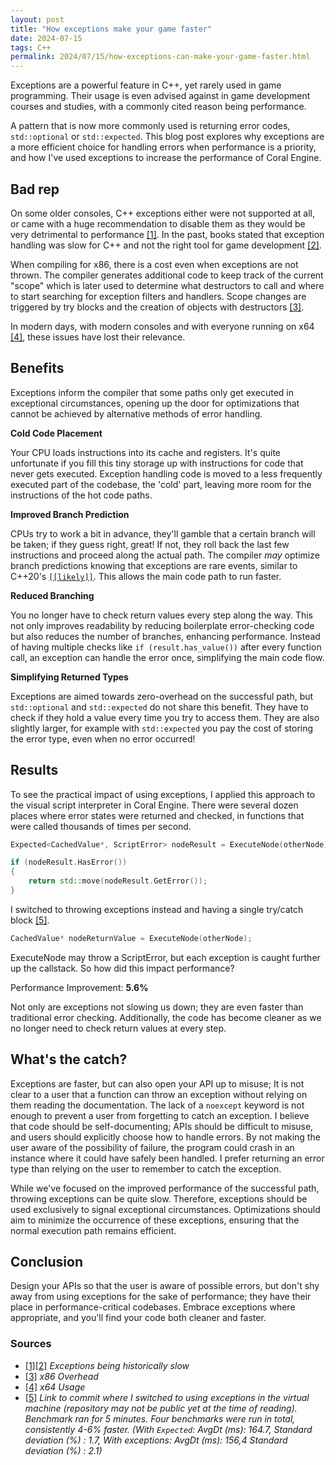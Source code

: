 ```yaml
---
layout: post
title: "How exceptions make your game faster"
date: 2024-07-15
tags: C++
permalink: 2024/07/15/how-exceptions-can-make-your-game-faster.html
---
```


Exceptions are a powerful feature in C++, yet rarely used in game programming. Their usage is even advised against in game development courses and studies, with a commonly cited reason being performance. 

A pattern that is now more commonly used is returning error codes, ```std::optional``` or ```std::expected```. This blog post explores why exceptions are a more efficient choice for handling errors when performance is a priority, and how I've used exceptions to increase the performance of Coral Engine.

## Bad rep

On some older consoles, C++ exceptions either were not supported at all, or came with a huge recommendation to disable them as they would be very detrimental to performance [[1]](#sources). In the past, books stated that exception handling was slow for C++ and not the right tool for game development [[2]](#sources).

When compiling for x86, there is a cost even when exceptions are not thrown. The compiler generates additional code to keep track of the current "scope" which is later used to determine what destructors to call and where to start searching for exception filters and handlers. Scope changes are triggered by try blocks and the creation of objects with destructors [[3]](#sources). 

In modern days, with modern consoles and with everyone running on x64 [[4]](#sources), these issues have lost their relevance.

## Benefits

Exceptions inform the compiler that some paths only get executed in exceptional circumstances, opening up the door for optimizations that cannot be achieved by alternative methods of error handling.

**Cold Code Placement**

Your CPU loads instructions into its cache and registers. It's quite unfortunate if you fill this tiny storage up with instructions for code that never gets executed. Exception handling code is moved to a less frequently executed part of the codebase, the 'cold' part, leaving more room for the instructions of the hot code paths. 

**Improved Branch Prediction**

CPUs try to work a bit in advance, they'll gamble that a certain branch will be taken; if they guess right, great! If not, they roll back the last few instructions and proceed along the actual path. The compiler *may* optimize branch predictions knowing that exceptions are rare events, similar to C++20's [```[[likely]]```](https://en.cppreference.com/w/cpp/language/attributes/likely). This allows the main code path to run faster.

**Reduced Branching**

You no longer have to check return values every step along the way. This not only improves readability by reducing boilerplate error-checking code but also reduces the number of branches, enhancing performance. Instead of having multiple checks like ```if (result.has_value())``` after every function call, an exception can handle the error once, simplifying the main code flow.

**Simplifying Returned Types**

Exceptions are aimed towards zero-overhead on the successful path, but ```std::optional``` and ```std::expected``` do not share this benefit. They have to check if they hold a value every time you try to access them. They are also slightly larger, for example with ```std::expected``` you pay the cost of storing the error type, even when no error occurred!

## Results

To see the practical impact of using exceptions, I applied this approach to the visual script interpreter in Coral Engine. There were several dozen places where error states were returned and checked, in functions that were called thousands of times per second.

```cpp
Expected<CachedValue*, ScriptError> nodeResult = ExecuteNode(otherNode);

if (nodeResult.HasError())
{
	return std::move(nodeResult.GetError());
}
```

 I switched to throwing exceptions instead and having a single try/catch block [[5]](#sources).

```cpp
CachedValue* nodeReturnValue = ExecuteNode(otherNode);
```

ExecuteNode may throw a ScriptError, but each exception is caught further up the callstack. So how did this impact performance?

Performance Improvement: **5.6%**

Not only are exceptions not slowing us down; they are even faster than traditional error checking. Additionally, the code has become cleaner as we no longer need to check return values at every step.

## What's the catch?

Exceptions are faster, but can also open your API up to misuse; It is not clear to a user that a function can throw an exception without relying on them reading the documentation. The lack of a ```noexcept``` keyword is not enough to prevent a user from forgetting to catch an exception. I believe that code should be self-documenting; APIs should be difficult to misuse, and users should explicitly choose how to handle errors. By not making the user aware of the possibility of failure, the program could crash in an instance where it could have safely been handled. I prefer returning an error type than relying on the user to remember to catch the exception.

While we've focused on the improved performance of the successful path, throwing exceptions can be quite slow. Therefore, exceptions should be used exclusively to signal exceptional circumstances. Optimizations should aim to minimize the occurrence of these exceptions, ensuring that the normal execution path remains efficient.

## Conclusion

Design your APIs so that the user is aware of possible errors, but don't shy away from using exceptions for the sake of performance; they have their place in performance-critical codebases. Embrace exceptions where appropriate, and you'll find your code both cleaner and faster.

### Sources

- [[1][2]](https://www.gamedev.net/forums/topic/689321-performance-with-using-exceptions-in-c-game-programming/5345647/) *Exceptions being historically slow*
- [[3]](https://stackoverflow.com/questions/3744984/performance-when-exceptions-are-not-thrown-c#:~:text=x86%2C%20there%20is%20a%20cost%20even%20when%20exceptions%20are%20not%20thrown.%20The%20compiler%20generates%20additional%20code%20to%20keep%20track%20of%20the%20current%20%22scope%22%20which%20is%20later%20used%20to%20determine%20what%20destructors%20to%20call%20and%20where%20to%20start%20searching%20for%20exception%20filters%20and%20handlers) *x86 Overhead*
- [[4]](https://store.steampowered.com/hwsurvey/Steam-Hardware-Software-Survey-Welcome-to-Steam) *x64 Usage*
- [[5]](https://github.com/GuusKemperman/CoralEngine/commit/6387c403b3e8b670ace17f6917f72c71b269c467) *Link to commit where I switched to using exceptions in the virtual machine (repository may not be public yet at the time of reading). Benchmark ran for 5 minutes. Four benchmarks were run in total, consistently 4-6% faster. (With ```Expected```: AvgDt (ms): 164.7, Standard deviation (%) : 1.7, With exceptions: AvgDt (ms): 156,4 Standard deviation (%) : 2.1)*
